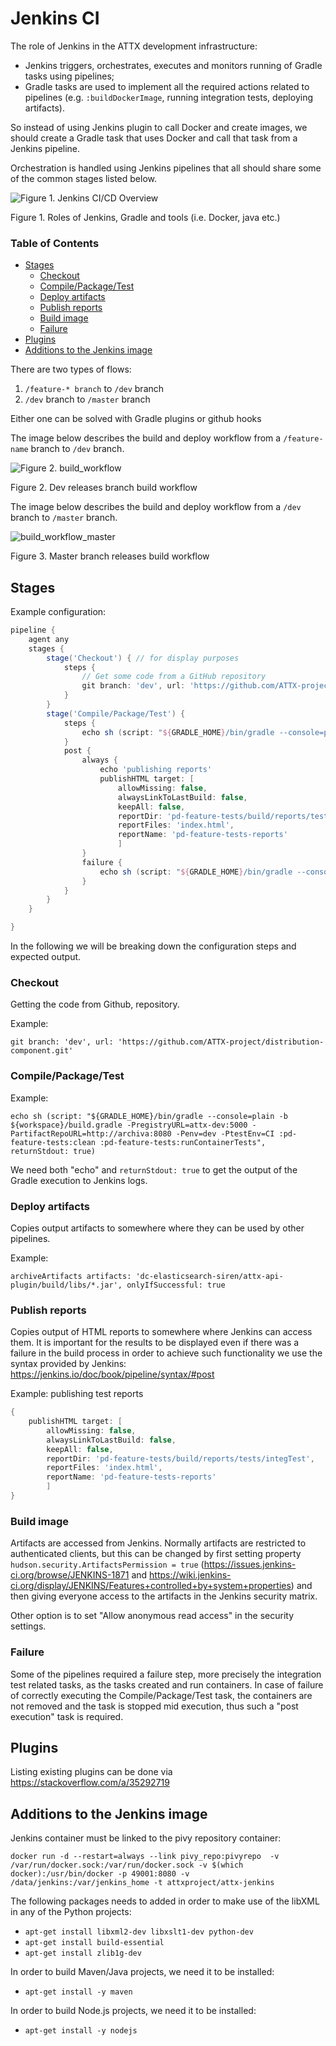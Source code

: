 # Jenkins CI

The role of Jenkins in the ATTX development infrastructure:

* Jenkins triggers, orchestrates, executes and monitors running of Gradle tasks using pipelines;
* Gradle tasks are used to implement all the required actions related to pipelines (e.g. `:buildDockerImage`, running integration tests, deploying artifacts).

So instead of using Jenkins plugin to call Docker and create images, we should create a Gradle task that uses Docker and call that task from a Jenkins pipeline.

Orchestration is handled using Jenkins pipelines that all should share some of the common stages listed below.

![Figure 1. Jenkins CI/CD Overview](images/cicd_jenkins-gradle-tools.svg)

Figure 1. Roles of Jenkins, Gradle and tools (i.e. Docker, java etc.)

### Table of Contents
<!-- TOC START min:1 max:3 link:true update:false -->
  - [Stages](#stages)
    - [Checkout](#checkout)
    - [Compile/Package/Test](#compilepackagetest)
    - [Deploy artifacts](#deploy-artifacts)
    - [Publish reports](#publish-reports)
    - [Build image](#build-image)
    - [Failure](#failure)
  - [Plugins](#plugins)
  - [Additions to the Jenkins image](#additions-to-the-jenkins-image)

<!-- TOC END -->


There are two types of flows:
1. `/feature-* branch` to `/dev` branch
2. `/dev` branch to `/master` branch

Either one can be solved with Gradle plugins or github hooks

The image below describes the build and deploy workflow from a `/feature-name` branch to `/dev` branch.

![Figure 2. build_workflow](images/dev_workflow.svg)

Figure 2. Dev releases branch build workflow


The image below describes the build and deploy workflow from a `/dev` branch to `/master` branch.

![build_workflow_master](images/master_workflow.svg)

Figure 3. Master branch releases build workflow

## Stages

Example configuration:

```groovy
pipeline {
    agent any
    stages {
        stage('Checkout') { // for display purposes
            steps {
                // Get some code from a GitHub repository
                git branch: 'dev', url: 'https://github.com/ATTX-project/platform-deployment.git'
            }
        }
        stage('Compile/Package/Test') {
            steps {
                echo sh (script: "${GRADLE_HOME}/bin/gradle --console=plain -b ${workspace}/build.gradle -PregistryURL=attx-dev:5000 -PartifactRepoURL=http://archiva:8080 -Penv=dev -PtestEnv=CI :pd-feature-tests:clean :pd-feature-tests:runContainerTests", returnStdout: true)
            }
            post {
                always {
                    echo 'publishing reports'
                    publishHTML target: [
                        allowMissing: false,
                        alwaysLinkToLastBuild: false,
                        keepAll: false,
                        reportDir: 'pd-feature-tests/build/reports/tests/integTest',
                        reportFiles: 'index.html',
                        reportName: 'pd-feature-tests-reports'
                        ]                    
                }
                failure {
                    echo sh (script: "${GRADLE_HOME}/bin/gradle --console=plain -b ${workspace}/build.gradle -PregistryURL=attx-dev:5000 -PartifactRepoURL=http://archiva:8080 -Penv=dev -PtestEnv=CI :pd-feature-tests:clean :pd-feature-tests:removeImages", returnStdout: true)
                }
            }
        }
    }

}

```

In the following we will be breaking down the configuration steps and expected output.

### Checkout

Getting the code from Github, repository.

Example:

`git branch: 'dev', url: 'https://github.com/ATTX-project/distribution-component.git'`

### Compile/Package/Test

Example:

```shell
echo sh (script: "${GRADLE_HOME}/bin/gradle --console=plain -b ${workspace}/build.gradle -PregistryURL=attx-dev:5000 -PartifactRepoURL=http://archiva:8080 -Penv=dev -PtestEnv=CI :pd-feature-tests:clean :pd-feature-tests:runContainerTests", returnStdout: true)
```

We need both "echo" and `returnStdout: true` to get the output of the Gradle execution to Jenkins logs.

### Deploy artifacts

Copies output artifacts to somewhere where they can be used by other pipelines.

Example:

```
archiveArtifacts artifacts: 'dc-elasticsearch-siren/attx-api-plugin/build/libs/*.jar', onlyIfSuccessful: true
```

### Publish reports

Copies output of HTML reports to somewhere where Jenkins can access them. It is important for the results to be displayed even if there was a failure in the build process in order to achieve such functionality we use the syntax provided by Jenkins: https://jenkins.io/doc/book/pipeline/syntax/#post

Example: publishing test reports

```groovy
{
    publishHTML target: [
        allowMissing: false,
        alwaysLinkToLastBuild: false,
        keepAll: false,
        reportDir: 'pd-feature-tests/build/reports/tests/integTest',
        reportFiles: 'index.html',
        reportName: 'pd-feature-tests-reports'
        ]                    
}
```

### Build image

Artifacts are accessed from Jenkins. Normally artifacts are restricted to authenticated clients, but this can be changed by first setting property `hudson.security.ArtifactsPermission = true` (https://issues.jenkins-ci.org/browse/JENKINS-1871 and https://wiki.jenkins-ci.org/display/JENKINS/Features+controlled+by+system+properties) and then giving everyone access to the artifacts in the Jenkins security matrix.

Other option is to set "Allow anonymous read access" in the security settings.

### Failure

Some of the pipelines required a failure step, more precisely the integration test related tasks, as the tasks created and run containers. In case of failure of correctly executing the Compile/Package/Test task, the containers are not removed and the task is stopped mid execution, thus such a "post execution" task is required.

## Plugins

Listing existing plugins can be done via https://stackoverflow.com/a/35292719

## Additions to the Jenkins image

Jenkins container must be linked to the pivy repository container:

```shell
docker run -d --restart=always --link pivy_repo:pivyrepo  -v /var/run/docker.sock:/var/run/docker.sock -v $(which docker):/usr/bin/docker -p 49001:8080 -v /data/jenkins:/var/jenkins_home -t attxproject/attx-jenkins
```

The following packages needs to added in order to make use of the libXML in any of the Python projects:

* `apt-get install libxml2-dev libxslt1-dev python-dev`
* `apt-get install build-essential`
* `apt-get install zlib1g-dev`

In order to build Maven/Java projects, we need it to be installed:
* `apt-get install -y maven`

In order to build Node.js projects, we need it to be installed:
* `apt-get install -y nodejs`
